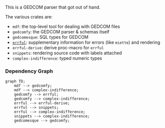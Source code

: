 This is a GEDCOM parser that got out of hand.

The various crates are:

- `mdf`: the top-level tool for dealing with GEDCOM files
- `gedcomfy`: the GEDCOM parser & schemas itself
- `gedcomesque`: SQL types for GEDCOM
- [`errful`](./errful/README.md): supplementary information for errors (like `miette`) and rendering
- `errful-derive`: derive proc-macro for `errful`	
- `snippets`: rendering source code with labels attached
- `complex-indifference`: typed numeric types

### Dependency Graph

```mermaid
graph TD;
    mdf --> gedcomfy;
    mdf --> complex-indifference;
    gedcomfy --> errful;
    gedcomfy --> complex-indifference;
    errful --> errful-derive;
    errful --> snippets;
    errful --> complex-indifference;
    snippets --> complex-indifference;
    gedcomesque --> gedcomfy;
```
